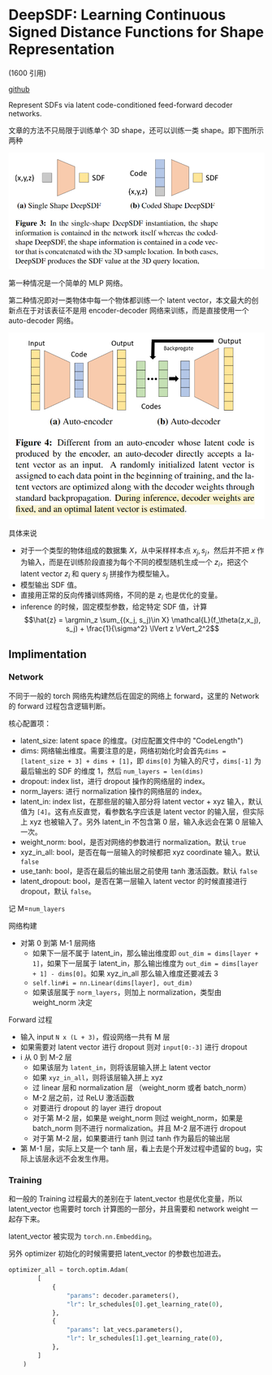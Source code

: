 # DeepSDF: Learning Continuous Signed Distance Functions for Shape Representation
(1600 引用)

[github](https://github.com/facebookresearch/DeepSDF)

Represent SDFs via latent code-conditioned feed-forward decoder networks.

文章的方法不只局限于训练单个 3D shape，还可以训练一类 shape。即下图所示两种

![](../imgs/DeepSDF1.png)

第一种情况是一个简单的 MLP 网络。

第二种情况即对一类物体中每一个物体都训练一个 latent vector，本文最大的创新点在于对该表征不是用 encoder-decoder 网络来训练，而是直接使用一个 auto-decoder 网络。

![](../imgs/DeepSDF2.png)

具体来说
- 对于一个类型的物体组成的数据集 $X$，从中采样样本点 $x_j, s_j$，然后并不把 $x$ 作为输入，而是在训练阶段直接为每个不同的模型随机生成一个 $z_i$，把这个 latent vector $z_i$ 和 query $s_j$ 拼接作为模型输入。
- 模型输出 SDF 值。
- 直接用正常的反向传播训练网络，不同的是 $z_i$ 也是优化的变量。
- inference 的时候，固定模型参数，给定特定 SDF 值，计算
$$\hat{z} = \argmin_z \sum_{(x_j, s_j)\in X} \mathcal{L}(f_\theta(z,x_j), s_j) + \frac{1}{\sigma^2} \lVert z \rVert_2^2$$

## Implimentation
### Network
不同于一般的 torch 网络先构建然后在固定的网络上 forward，这里的 Network 的 forward 过程包含逻辑判断。

核心配置项：
- latent_size: latent space 的维度。(对应配置文件中的 "CodeLength")
- dims: 网络输出维度。需要注意的是，网络初始化时会首先`dims = [latent_size + 3] + dims + [1]`，即 `dims[0]` 为输入的尺寸，`dims[-1]` 为最后输出的 SDF 的维度 1，然后 `num_layers = len(dims)`
- dropout: index list，进行 dropout 操作的网络层的 index。
- norm_layers: 进行 normalization 操作的网络层的 index。
- latent_in: index list，在那些层的输入部分将 latent vector + xyz 输入，默认值为 `[4]`。这有点反直觉，看参数名字应该是 latent vector 的输入层，但实际上 xyz 也被输入了。另外 latent_in 不包含第 0 层，输入永远会在第 0 层输入一次。
- weight_norm: bool，是否对网络的参数进行 normalization。默认 `true`
- xyz_in_all: bool，是否在每一层输入的时候都把 xyz coordinate 输入。默认 `false`
- use_tanh: bool，是否在最后的输出层之前使用 tanh 激活函数。默认 `false`
- latent_dropout: bool，是否在第一层输入 latent vector 的时候直接进行 dropout，默认 `false`。

记 M=`num_layers`

网络构建
- 对第 0 到第 M-1 层网络
    - 如果下一层不属于 latent_in，那么输出维度即 `out_dim = dims[layer + 1]`，如果下一层属于 latent_in，那么输出维度为 `out_dim = dims[layer + 1] - dims[0]`。如果 xyz_in_all 那么输入维度还要减去 3
    - `self.lin#i = nn.Linear(dims[layer], out_dim)`
    - 如果该层属于 `norm_layers`，则加上 normalization，类型由 weight_norm 决定

Forward 过程
- 输入 input `N x (L + 3)`，假设网络一共有 M 层
- 如果需要对 latent vector 进行 dropout 则对 `input[0:-3]` 进行 dropout
- i 从 0 到 M-2 层
    - 如果该层为 `latent_in`，则将该层输入拼上 latent vector
    - 如果 `xyz_in_all`，则将该层输入拼上 xyz
    - 过 linear 层和 normalization 层 （weight_norm 或者 batch_norm）
    - M-2 层之前，过 ReLU 激活函数
    - 对要进行 dropout 的 layer 进行 dropout
    - 对于第 M-2 层，如果是 weight_norm 则过 weight_norm，如果是 batch_norm 则不进行 normalization。并且 M-2 层不进行 dropout
    - 对于第 M-2 层，如果要进行 tanh 则过 tanh 作为最后的输出层
- 第 M-1 层，实际上又是一个 tanh 层，看上去是个开发过程中遗留的 bug，实际上该层永远不会发生作用。


### Training
和一般的 Training 过程最大的差别在于 latent_vector 也是优化变量，所以 latent_vector 也需要时 torch 计算图的一部分，并且需要和 network weight 一起存下来。

latent_vector 被实现为 `torch.nn.Embedding`。

另外 optimizer 初始化的时候需要把 latent_vector 的参数也加进去。

```python
optimizer_all = torch.optim.Adam(
        [
            {
                "params": decoder.parameters(),
                "lr": lr_schedules[0].get_learning_rate(0),
            },
            {
                "params": lat_vecs.parameters(),
                "lr": lr_schedules[1].get_learning_rate(0),
            },
        ]
    )
```